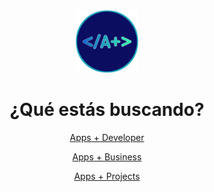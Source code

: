 <center>
<img src="logo.png" alt="AppsPlusLogo" width="100" heigth="100">
<h1>¿Qué estás buscando?</h1>
  
<a href="Developer/Home">Apps + Developer</a>

<a href="#">Apps + Business</a>

<a href="#">Apps + Projects</a>
</center>
